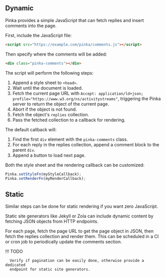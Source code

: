 ## Dynamic

Pinka provides a simple JavaScript that can fetch replies and insert comments
into the page.

First, include the JavaScript file:

```html
<script src="https://example.com/pinka/comments.js"></script>
```

Then specify where the comments will be added:

```html
<div class="pinka-comments"></div>
```

The script will perform the following steps:

1. Append a style sheet to `<head>`.
2. Wait until the document is loaded.
3. Fetch the current page URL with `Accept: application/ld+json;
   profile="https://www.w3.org/ns/activitystreams"`, triggering the Pinka server
   to return the object of the current page.
4. Abort if the object is not found.
5. Fetch the object's `replies` collection.
6. Pass the fetched collection to a callback for rendering.

The default callback will:

1. Find the first `div` element with the `pinka-comments` class.
2. For each reply in the replies collection, append a comment block to the
   parent `div`.
3. Append a button to load next page.

Both the style sheet and the rendering callback can be customized:

```js
Pinka.setStyleFn(myStyleCallback);
Pinka.setRenderFn(myRenderCallback);
```

## Static

Similar steps can be done for static rendering if you want zero JavaScript.

Static site generators like Jekyll or Zola can include dynamic content by
fetching JSON objects from HTTP endpoints.

For each page, fetch the page URL to get the page object in JSON, then fetch the
replies collection and render them. This can be scheduled in a CI or cron job to
periodically update the comments section.


!!! TODO

      Verify if pagination can be easily done, otherwise provide a dedicated
      endpoint for static site generators.
